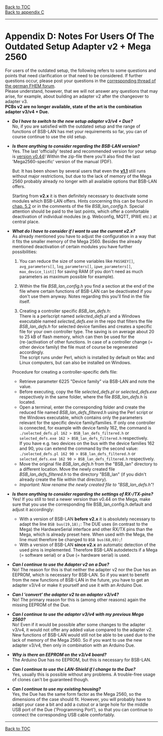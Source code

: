 [Back to TOC](toc.md)  
[Back to appendix C](appendix_c.md)    
    
---  
   
# Appendix D: Notes For Users Of The Outdated Setup Adapter v2 + Mega 2560

For users of the outdated setup, the following refers to some questions and points that need clarification or that need to 
be considered. If further questions occur, please post your questions in the [corresponding thread of the german FHEM forum](https://forum.fhem.de/index.php/topic,29762.0.html).  
Please understand, however, that we will not answer any questions that may arise, for example, about building an adapter v2 after the changeover to adapter v3.  
**PCBs v2 are no longer available, state of the art is the combination adapter v3/v4 + Due.**  
  
- ***Do I have to switch to the new setup adapter v3/v4 + Due?***  
    No, if you are satisfied with the outdated setup and the range of functions of BSB-LAN has met your requirements so far, 
you can of course continue to use the old setup.  
  
- ***Is there anything to consider regarding the BSB-LAN version?***  
    Yes. The last 'officially' tested and recommended version for your setup is [version v0.44](https://github.com/fredlcore/bsb_lan/releases/tag/v0.44)! Within the zip-file there you'll also find the last 'Mega2560-specific' version of the manual (PDF).    
  
    But: It has been shown by several users that even the **[v1.1](https://github.com/fredlcore/bsb_lan/releases/tag/v1.1)** still runs without major restrictions, but due to the lack of memory of the Mega 2560 probably already no longer with all available options that BSB-LAN offers.  
  
    Starting from **v2.x** it is then definitely necessary to deactivate some modules which BSB-LAN offers. Hints concerning this can be found in [chap. 5.2](chap05.md#52-configuration-by-adjusting-the-settings-within-bsb_lan_configh) or in the comments of the file *BSB_lan_config.h*. Special attention should be paid to the last points, which offer a comfortable deactivation of individual modules (e.g. Webconfig, MQTT, IPWE etc.) at central place.  
  
- ***What do I have to consider if I want to use the current v2.x?***  
    As already mentioned you have to adjust the configuration in a way that it fits the smaller memory of the Mega 2560. Besides the already mentioned deactivation of certain modules you have further possibilities:  
  
    1) You can reduce the size of some variables like `PASSKEY[]`, `avg_parameters[]`, `log_parameters[]`, `ipwe_parameters[]`, `max_device_list[]` for saving RAM (if you don't need as much parameters as maximum possible for example).    
  
    2) Within the file *BSB_lan_config.h* you find a section at the end of the file where certain functions of BSB-LAN can be deactivated if you don't use them anyway. Notes regarding this you'll find in the file itself.  
  
    3) Creating a controller specific *BSB_lan_defs.h*:  
    There is a perlscript named *selected_defs.pl* and a Windows executable named *selected_defs.exe* in the repo that filters the file *BSB_lan_defs.h* for selected device families and creates a specific file for your own controller type. The saving is on average about 20 to 25 kB of flash memory, which can then be used for the (re-)activation of other functions. In case of a controller change (= other device family) the file must of course be regenerated accordingly.  
    The script runs under Perl, which is installed by default on Mac and Linux computers, but can also be installed on Windows.  

    Procedure for creating a controller-specific defs file:  
    - Retrieve parameter 6225 "Device family" via BSB-LAN and note the value.  
    - Before executing, copy the file *selected_defs.pl* or *selected_defs.exe* respectively in the same folder, where the file *BSB_lan_defs.h* is located.   
    - Open a terminal, enter the corresponding folder and create the reduced file named *BSB_lan_defs_filtered.h* using the Perl script or the Windows executable, which contains only the parameters relevant for the specific device family/families. If only one controller is connected, for example with device family 162, the command is  
    `./selected_defs.pl 162 > BSB_lan_defs_filtered.h` or  
    `selected_defs.exe 162 > BSB_lan_defs_filtered.h` respectively.  
    If you have e.g. two devices on the bus with the device families 162 and 90, you can extend the command by the second value:  
    `./selected_defs.pl 162 90 > BSB_lan_defs_filtered.h` or  
    `selected_defs.exe 162 90 > BSB_lan_defs_filtered.h` respectively.    
    - Move the original file *BSB_lan_defs.h* from the "BSB_lan" directory to a different location. Move the newly created file *BSB_lan_defs_filtered.h* to the directory "BSB_lan" (if you didn't already create the file within that directory).  
    - *Important: Now rename the newly created file to "BSB_lan_defs.h"!*  
  
- ***Is there anything to consider regarding the settings of RX-/TX-pins?***  
    Yes! If you still to test a newer version than v0.44 on the Mega, make sure that you use the corresponding file BSB_lan_config.h.default and adjust it accordingly:    
    - With a version of BSB-LAN **before v2.x** it is absolutely necessary to adapt the line `BSB bus(19,18);`: The DUE uses (in contrast to the Mega) the HardwareSerial interface and other RX/TX pins than the Mega, which is already preset here. When used with the Mega, the line must therefore be changed to `BSB bus(68,69);`!  
    - With a version of BSB-LAN **since v2.x** an automatic detection of the used pins is implemented. Therefore BSB-LAN autodetects if a Mega (= software serial) or a Due (= hardware serial) is used.    
  
- ***Can I continue to use the Adapter v2 on a Due?***  
No! The reason for this is that neither the adapter v2 nor the Due has an EEPROM, which is necessary for BSB-LAN.
So if you want to benefit from the new functions of BSB-LAN in the future, you have to get an adapter v3/v4 or make it yourself 
and use it with an Arduino Due.  
  
- ***Can I 'convert' the adapter v2 to an adapter v3/v4?***  
No! The primary reason for this is (among other reasons) again the missing EEPROM of the Due.  
  
- ***Can I continue to use the adapter v3/v4 with my previous Mega 2560?***  
No! Even if it would be possible after some changes to the adapter v3/v4, it would not offer any added value compared to the 
adapter v2. New functions of BSB-LAN would still not be able to be used due to the lack of memory of the Mega 2560. 
So if you want to use the new adapter v3/v4, then only in combination with an Arduino Due.  
  
- ***Why is there an EEPROM on the v3/v4 board?***  
The Arduino Due has no EEPROM, but this is necessary for BSB-LAN.  
  
- ***Can I continue to use the LAN-Shield if I change to the Due?***  
Yes, usually this is possible without any problems. A trouble-free usage of clones can't be guaranteed though.  
  
- ***Can I continue to use my existing housing?***  
Yes, the Due has the same form factor as the Mega 2560, so the dimensions of the case should fit. However, you will probably 
have to adapt your case a bit and add a cutout or a large hole for the middle USB port of the Due ('Programming Port'), 
so that you can continue to connect the corresponding USB cable comfortably.  
  
---  
  
[Back to TOC](toc.md)  
  

  
